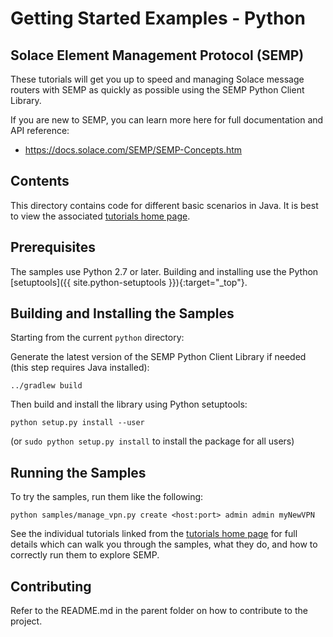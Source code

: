# Getting Started Examples - Python

## Solace Element Management Protocol (SEMP)

These tutorials will get you up to speed and managing Solace message routers with SEMP as quickly as possible using the SEMP Python Client Library. 

If you are new to SEMP, you can learn more here for full documentation and API reference:

* https://docs.solace.com/SEMP/SEMP-Concepts.htm

## Contents

This directory contains code for different basic scenarios in Java. It is best to view the associated [tutorials home page](http://dev.solace.com/get-started/semp-tutorials/).

## Prerequisites

The samples use Python 2.7 or later. Building and installing use the Python [setuptools]({{ site.python-setuptools }}){:target="_top"}.

## Building and Installing the Samples

Starting from the current `python` directory:    

Generate the latest version of the SEMP Python Client Library if needed (this step requires Java installed):

```
../gradlew build
```

Then build and install the library using Python setuptools:

```
python setup.py install --user
```
(or `sudo python setup.py install` to install the package for all users)

## Running the Samples

To try the samples, run them like the following:

```
python samples/manage_vpn.py create <host:port> admin admin myNewVPN
```

See the individual tutorials linked from the [tutorials home page](https://tutorials.solace.dev/semp) for full details which can walk you through the samples, what they do, and how to correctly run them to explore SEMP.

## Contributing

Refer to the README.md in the parent folder on how to contribute to the project.
